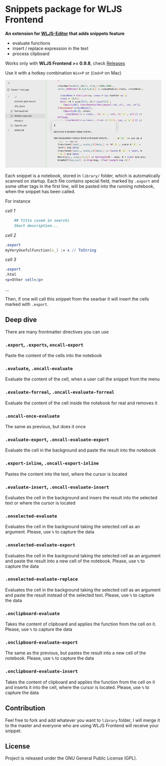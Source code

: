 # Snippets package for WLJS Frontend
**An extension for [WLJS-Editor](https://github.com/JerryI/wljs-editor) that adds snippets feature**

- evaluate functions
- insert / replace expression in the text
- process clipboard

Works only with **WLJS Frontend >= 0.9.8**, check [Releases](https://github.com/JerryI/wolfram-js-frontend/releases)

Use it with a hotkey combination `Win+P` or (`Cmd+P` on Mac)

![](screenshot.png)

Each snippet is a notebook, stored in `library/` folder, which is automatically scanned on startup. Each file contains special field, marked by `.export` and some other tags in the first line, will be pasted into the running notebook, when the snippet has been called.

For instance

*cell 1*
```markdown
    ## Title (used in search)
    Short description...
```

*cell 2*
```mathematica
.export
myVeryUsefulFunction[x_] := x // ToString
```

*cell 3*
```mathematica
.export
.html
<p>Other cell</p>
```

...

Then, if one will call this snippet from the searbar it will insert the cells marked with `.export`.

## Deep dive
There are many frontmatter directives you can use

### `.export`, `.exports`, `oncall-export`
Paste the content of the cells into the notebook

### `.evaluate`, `.oncall-evaluate`
Evaluate the content of the cell, when a user call the snippet from the menu

### `.evaluate-forreal`, `.oncall-evaluate-forreal`
Evaluate the content of the cell inside the notebook for real and removes it

### `.oncall-once-evaluate`
The same as previous, but does it once

### `.evaluate-export`, `.oncall-evaluate-export`
Evaluate the cell in the background and paste the result into the notebook

### `.export-inline`, `.oncall-export-inline`
Pastes the content into the text, where the cursor is located

### `.evaluate-insert`, `.oncall-evaluate-insert`
Evaluates the cell in the background and insers the result into the selected text or where the cursor is located

### `.onselected-evaluate`
Evaluates the cell in the background taking the selected cell as an argument. Please, use `%` to capture the data

### `.onselected-evaluate-export`
Evaluates the cell in the background taking the selected cell as an argument and paste the result into a new cell of the notebook. Please, use `%` to capture the data

### `.onselected-evaluate-replace`
Evaluates the cell in the background taking the selected cell as an argument and paste the result instead of the selected text. Please, use `%` to capture the data

### `.onclipboard-evaluate`
Takes the content of clipboard and applies the function from the cell on it. Please, use `%` to capture the data

### `.onclipboard-evaluate-export`
The same as the previous, but pastes the result into a new cell of the notebook. Please, use `%` to capture the data

### `.onclipboard-evaluate-insert`
Takes the content of clipboard and applies the function from the cell on it and inserts it into the cell, where the cursor is located. Please, use `%` to capture the data


## Contribution
Feel free to fork and add whatever you want to `library` folder, I will merge it to the master and everyone who are using WLJS Frontend will receive your snippet.

## License
Project is released under the GNU General Public License (GPL).
